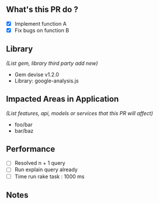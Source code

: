 ## What's this PR do ?

- [x] Implement function A
- [x] Fix bugs on function B

## Library
*(List gem, library third party add new)*

- Gem devise v1.2.0
- Library: google-analysis.js

## Impacted Areas in Application
*(List features, api, models or services that this PR will affect)*

- foo/bar
- bar/baz

## Performance

- [ ] Resolved n + 1 query
- [ ] Run explain query already
- [ ] Time run rake task : 1000 ms

## Notes

```sh

```
